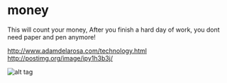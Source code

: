 # money

This will count your money,
After you finish a hard day of work,
you dont need paper and pen anymore!

http://www.adamdelarosa.com/technology.html
http://postimg.org/image/ipy1h3b3j/
 
  

![alt tag](http://s3.postimg.org/draj2k7ar/09a6de36e6557d2e082aedef6dde0ba4.png)


